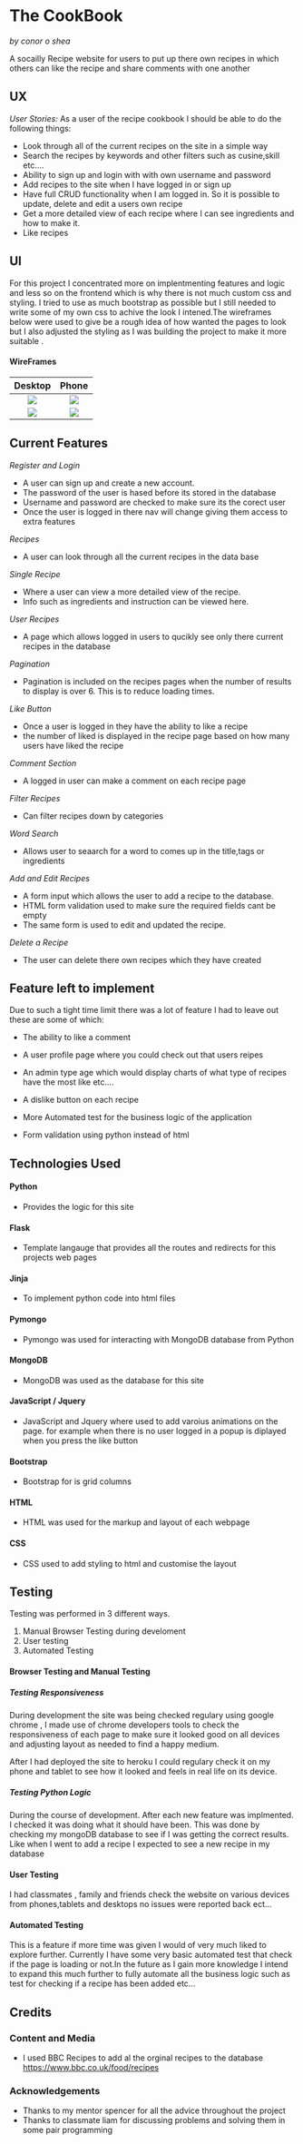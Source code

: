 # The CookBook 
*by conor o shea*

A socailly Recipe website for users to put up there own recipes in which others can like the recipe and share comments with one another 

## UX

*User Stories:*
As a user of the recipe cookbook I should be able to do the following things:
* Look through all of the current recipes on the site in a simple way
* Search the recipes by keywords and other filters such as cusine,skill etc....
* Ability to sign up and login with with own username and password
* Add recipes to the site when I have logged in or sign up  
* Have full CRUD functionality when I am logged in. So it is possible to update, delete and edit a users own recipe
* Get a more detailed view of each recipe where I can see ingredients and how to make it.
* Like recipes

## UI
For this project I concentrated more on implentmenting features and logic and less so on the frontend which is why there is not much custom css and styling. I tried to use as much bootstrap as possible but I still needed to write some of my own css to achive the look I intened.The wireframes below were used to give be a rough idea of how wanted the pages to look but I also adjusted the styling as I was building the project to make it more suitable .

#### WireFrames

|                Desktop                 |                Phone                 |
| :------------------------------------: | :---------------------------------: |
| ![](wireframes/IndexPage.png) | ![](wireframes/IndexPageMobile.png) |
| ![](wireframes/RecipesPage.png) | ![](wireframes/RecipePageMobile.png) |

## Current Features
*Register and  Login*
* A user can sign up and create a new account. 
* The password of the user is hased before its stored in the database
* Username and password are checked to make sure its the corect user
* Once the user is logged in there nav will change giving them access to extra features

*Recipes*
* A user can look through all the current recipes in the data base

*Single Recipe*
* Where a user can view a more detailed view of the recipe.
* Info such as ingredients and instruction can be viewed here.

*User Recipes*
* A page which allows logged in users to qucikly see only there current recipes in the database

*Pagination*
* Pagination is included on the recipes pages when the number of results to display is over 6. This is to reduce loading times.

*Like Button*
* Once a user is logged in they have the ability to like a recipe
* the number of liked is displayed in the recipe page based on how many users have liked the recipe

*Comment Section*
* A logged in user can make a comment on each recipe page

*Filter Recipes*
* Can filter recipes down by categories

*Word Search*
* Allows user to seaarch for a word to comes up in the title,tags or ingredients

*Add and Edit Recipes*
* A form input which allows the user to add a recipe to the database.
* HTML form validation used to make sure the required fields cant be empty
* The same form is used to edit and updated the recipe.

*Delete a Recipe*
* The user can delete there own recipes which they have created 

## Feature left to implement 
Due to such a tight time limit there was a lot of feature I had to leave out these are some of which:
* The ability to like a comment
* A user profile page where you could check out that users reipes
* An admin type age which would display charts of what type of recipes have the most like etc....
* A dislike button on each recipe

* More Automated test for the business logic of the application
* Form validation using python instead of html

## Technologies Used

#### Python
* Provides the logic for this site

#### Flask
* Template langauge that provides all the routes and redirects for this projects web pages

#### Jinja
* To implement python code into html files

#### Pymongo
* Pymongo was used for interacting with MongoDB database from Python

#### MongoDB 
* MongoDB was used as the database for this site

#### JavaScript / Jquery
* JavaScript and Jquery where used to add varoius animations on the page. for example when there is no user logged in a popup is diplayed when you press the like button

#### Bootstrap 
* Bootstrap for is grid columns
#### HTML
* HTML was used for the markup and layout of each webpage

#### CSS 
* CSS used to add styling to html and customise the layout

## Testing

Testing was performed in 3 different ways.  
1. Manual Browser Testing during develoment  
2. User testing
3. Automated Testing 

#### Browser Testing and Manual Testing

##### Testing Responsiveness 
During development the site was being checked regulary using google chrome , I made use of chrome developers tools to check the responsiveness of each page to make sure it looked good on all devices and adjusting layout as needed to find a happy medium. 

After I had deployed the site to heroku I could regulary check it on my phone and tablet to see how it looked and feels in real life on its device.

##### Testing Python Logic
During the course of development. After each new feature was implmented. I checked it was doing what it should have been. This was done by checking my mongoDB database to see if I was getting the correct results. Like when I went to add a recipe I expected to see a new recipe in my database

####  User Testing

I had classmates , family and friends check the website on various devices from phones,tablets and desktops no issues were reported back ect...

#### Automated Testing
This is a feature if more time was given I would of very much liked to explore further. Currently I have some very basic automated test that check if the page is loading or not.In the future as I gain more knowledge I intend to expand this much further to fully automate all the business logic such as test for checking if a recipe has been added etc...


## Credits

###  Content and Media

- I used  BBC Recipes to add al the orginal recipes to the database https://www.bbc.co.uk/food/recipes

### Acknowledgements
- Thanks to my mentor spencer for all the advice throughout the project
- Thanks to classmate liam for discussing problems and solving them in some pair programming 


